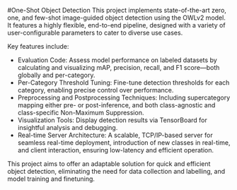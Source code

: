 #One-Shot Object Detection
This project implements state-of-the-art zero, one, and few-shot image-guided object detection using the OWLv2 model. It features a highly flexible, end-to-end pipeline, designed with a variety of user-configurable parameters to cater to diverse use cases.

Key features include:

- Evaluation Code: Assess model performance on labeled datasets by calculating and visualizing mAP, precision, recall, and F1 score—both globally and per-category.
- Per-Category Threshold Tuning: Fine-tune detection thresholds for each category, enabling precise control over performance.
- Preprocessing and Postprocessing Techniques: Including supercategory mapping either pre- or post-inference, and both class-agnostic and class-specific Non-Maximum Suppression.
- Visualization Tools: Display detection results via TensorBoard for insightful analysis and debugging.
- Real-time Server Architecture: A scalable, TCP/IP-based server for seamless real-time deployment, introduction of new classes in real-time, and client interaction, ensuring low-latency and efficient operation.
  
This project aims to offer an adaptable solution for quick and efficient object detection, eliminating the need for data collection and labelling, and model training and finetuning.
